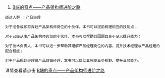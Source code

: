 1. [B端的奇点——产品架构师进阶之路](https://union-click.jd.com/jdc?e=&p=AyIGZRprFQATD1wcUhQyVlgNRQQlW1dCFFlQCxxKQgFHRE5XDVULR0UVABMPXBxSFB1LQglGa28YFmMSQTsVYAhhXWw4cV5RXQJsOHUOHjdUK1sUAxAGUxpYEgEiN1Uca15sEzdUK1sSAhcHUBxTEwYWA1IrXBULIgJWGlkWABEASRteHQAXA2UraxYyIjdVK1glQHxVAUlTFQBGAVETUhcHGgYCS1wcAhUEXRIIFAQUVAUbWiUAEwZREg%3D%3D)

<script type="text/javascript">var jd_union_pid="3003360811";var jd_union_euid="";</script><script type="text/javascript" src="//ads-union.jd.com/static/js/union.js"></script>

    适读人群 ：产品经理

    对于准备或即将奔赴产品架构师岗位的小伙伴，本书可以提前梳理相应的技能点；

    对于已经从事产品架构师岗位的小伙伴，本书可以帮助其回顾自身不足以提升能力；

    对于技术负责人，本书可以进一步帮助其理解产品经理岗位的内容，提升技术经理与产品经理的配合程度；

    对于产品规划经理或产品营销经理，本书可以帮助其拓宽业务视野、提升业务能力。

详情查看请点击 [B端的奇点——产品架构师进阶之路](1.md)